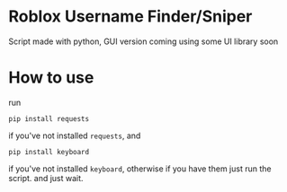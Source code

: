 # Roblox Username Finder/Sniper
Script made with python,
GUI version coming using some UI library soon
# How to use
run
```batch
pip install requests
```
if you've not installed `requests`,
and 
```batch
pip install keyboard
```
if you've not installed `keyboard`,
otherwise if you have them just run the script.
and just wait.
